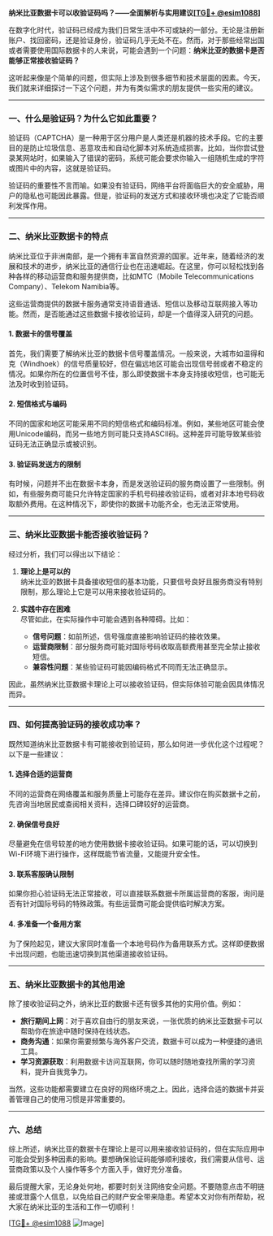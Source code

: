 **纳米比亚数据卡可以收验证码吗？——全面解析与实用建议[[TG💪+ @esim1088](https://t.me/s/esim1088)]**

在数字化时代，验证码已经成为我们日常生活中不可或缺的一部分。无论是注册新账户、找回密码，还是验证身份，验证码几乎无处不在。然而，对于那些经常出国或者需要使用国际数据卡的人来说，可能会遇到一个问题：**纳米比亚的数据卡是否能够正常接收验证码？**

这听起来像是个简单的问题，但实际上涉及到很多细节和技术层面的因素。今天，我们就来详细探讨一下这个问题，并为有类似需求的朋友提供一些实用的建议。

---

### **一、什么是验证码？为什么它如此重要？**

验证码（CAPTCHA）是一种用于区分用户是人类还是机器的技术手段。它的主要目的是防止垃圾信息、恶意攻击和自动化脚本对系统造成损害。比如，当你尝试登录某网站时，如果输入了错误的密码，系统可能会要求你输入一组随机生成的字符或图片中的内容，这就是验证码。

验证码的重要性不言而喻。如果没有验证码，网络平台将面临巨大的安全威胁，用户的隐私也可能因此暴露。但是，验证码的发送方式和接收环境也决定了它能否顺利发挥作用。

---

### **二、纳米比亚数据卡的特点**

纳米比亚位于非洲南部，是一个拥有丰富自然资源的国家。近年来，随着经济的发展和技术的进步，纳米比亚的通信行业也在迅速崛起。在这里，你可以轻松找到各种各样的移动运营商和服务提供商，比如MTC（Mobile Telecommunications Company）、Telekom Namibia等。

这些运营商提供的数据卡服务通常支持语音通话、短信以及移动互联网接入等功能。然而，是否能通过这些数据卡接收验证码，却是一个值得深入研究的问题。

#### **1. 数据卡的信号覆盖**
首先，我们需要了解纳米比亚的数据卡信号覆盖情况。一般来说，大城市如温得和克（Windhoek）的信号质量较好，但在偏远地区可能会出现信号弱或者不稳定的情况。如果你所在的位置信号不佳，那么即使数据卡本身支持接收短信，也可能无法及时收到验证码。

#### **2. 短信格式与编码**
不同的国家和地区可能采用不同的短信格式和编码标准。例如，某些地区可能会使用Unicode编码，而另一些地方则可能只支持ASCII码。这种差异可能导致某些验证码无法正确显示或被识别。

#### **3. 验证码发送方的限制**
有时候，问题并不出在数据卡本身，而是发送验证码的服务商设置了一些限制。例如，有些服务商可能只允许特定国家的手机号码接收验证码，或者对非本地号码收取额外费用。在这种情况下，即使你的数据卡功能齐全，也无法正常使用。

---

### **三、纳米比亚数据卡能否接收验证码？**

经过分析，我们可以得出以下结论：

1. **理论上是可以的**  
   纳米比亚的数据卡具备接收短信的基本功能，只要信号良好且服务商没有特别限制，那么理论上它是可以用来接收验证码的。

2. **实践中存在困难**  
   尽管如此，在实际操作中可能会遇到各种障碍。比如：
   - **信号问题**：如前所述，信号强度直接影响验证码的接收效果。
   - **运营商限制**：部分服务商可能对国际号码收取高额费用甚至完全禁止接收短信。
   - **兼容性问题**：某些验证码可能因编码格式不同而无法正确显示。

因此，虽然纳米比亚数据卡理论上可以接收验证码，但实际体验可能会因具体情况而异。

---

### **四、如何提高验证码的接收成功率？**

既然知道纳米比亚数据卡有可能接收到验证码，那么如何进一步优化这个过程呢？以下是一些建议：

#### **1. 选择合适的运营商**
不同的运营商在网络覆盖和服务质量上可能存在差异。建议你在购买数据卡之前，先咨询当地居民或查阅相关资料，选择口碑较好的运营商。

#### **2. 确保信号良好**
尽量避免在信号较差的地方使用数据卡接收验证码。如果可能的话，可以切换到Wi-Fi环境下进行操作，这样既能节省流量，又能提升安全性。

#### **3. 联系客服确认限制**
如果你担心验证码无法正常接收，可以直接联系数据卡所属运营商的客服，询问是否有针对国际号码的特殊政策。有些运营商可能会提供临时解决方案。

#### **4. 多准备一个备用方案**
为了保险起见，建议大家同时准备一个本地号码作为备用联系方式。这样即便数据卡出现问题，也能迅速切换到其他渠道接收验证码。

---

### **五、纳米比亚数据卡的其他用途**

除了接收验证码之外，纳米比亚的数据卡还有很多其他的实用价值。例如：

- **旅行期间上网**：对于喜欢自由行的朋友来说，一张优质的纳米比亚数据卡可以帮助你在旅途中随时保持在线状态。
- **商务沟通**：如果你需要频繁与海外客户交流，数据卡可以成为一种便捷的通讯工具。
- **学习资源获取**：利用数据卡访问互联网，你可以随时随地查找所需的学习资料，提升自我竞争力。

当然，这些功能都需要建立在良好的网络环境之上。因此，选择合适的数据卡并妥善管理自己的使用习惯是非常重要的。

---

### **六、总结**

综上所述，纳米比亚的数据卡在理论上是可以用来接收验证码的，但在实际应用中可能会受到多种因素的影响。要想确保验证码能够顺利接收，我们需要从信号、运营商政策以及个人操作等多个方面入手，做好充分准备。

最后提醒大家，无论身处何地，都要时刻关注网络安全问题。不要随意点击不明链接或泄露个人信息，以免给自己的财产安全带来隐患。希望本文对你有所帮助，祝大家在纳米比亚的生活和工作一切顺利！

[[TG💪+ @esim1088](https://t.me/s/esim1088) ![Image](https://i.postimg.cc/4NQfJmqS/Snipaste-2025-05-13-00-14-12.png)]